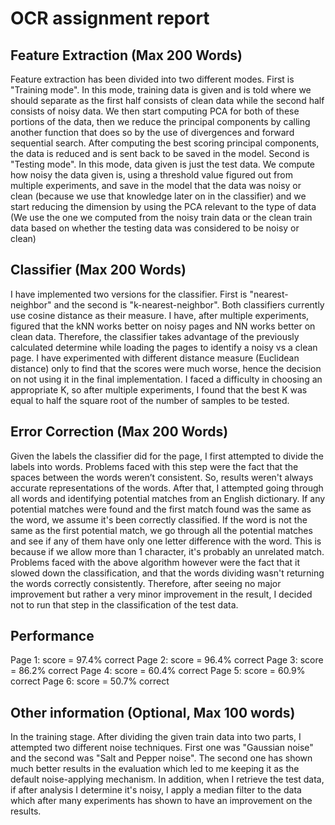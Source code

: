 # OCR assignment report

## Feature Extraction (Max 200 Words)
Feature extraction has been divided into two different modes.
First is "Training mode". In this mode, training data is given and is told where
we should separate as the first half consists of clean data while the second half
consists of noisy data. We then start computing PCA for both of these portions of
the data, then we reduce the principal components by calling another function that
does so by the use of divergences and forward sequential search. After computing
the best scoring principal components, the data is reduced and is sent back to be
saved in the model. Second is "Testing mode". In this mode, data given is just the
test data. We compute how noisy the data given is, using a threshold value figured
out from multiple experiments, and save in the model that the data was noisy or
clean (because we use that knowledge later on in the classifier) and we start
reducing the dimension by using the PCA relevant to the type of data (We use
the one we computed from the noisy train data or the clean train data based
on whether the testing data was considered to be noisy or clean)

## Classifier (Max 200 Words)
I have implemented two versions for the classifier. First is "nearest-neighbor"
and the second is "k-nearest-neighbor". Both classifiers currently use cosine
distance as their measure. I have, after multiple experiments, figured that the
kNN works better on noisy pages and NN works better on clean data. Therefore,
the classifier takes advantage of the previously calculated determine while
loading the pages to identify a noisy vs a clean page. I have experimented with
different distance measure (Euclidean distance) only to find that the scores were
much worse, hence the decision on not using it in the final implementation.
I faced a difficulty in choosing an appropriate K, so after multiple experiments,
I found that the best K was equal to half the square root of the number
of samples to be tested.

## Error Correction (Max 200 Words)
Given the labels the classifier did for the page, I first attempted to divide
the labels into words. Problems faced with this step were the fact that the
spaces between the words weren’t consistent. So, results weren't always accurate
representations of the words. After that, I attempted going through all words
and identifying potential matches from an English dictionary. If any potential
matches were found and the first match found was the same as the word, we assume
it's been correctly classified. If the word is not the same as the first
potential match, we go through all the potential matches and see if any of them
have only one letter difference with the word. This is because if we allow more
than 1 character, it's probably an unrelated match. Problems faced with the above
algorithm however were the fact that it slowed down the classification, and that
the words dividing wasn't returning the words correctly consistently.
Therefore, after seeing no major improvement but rather a very minor
improvement in the result, I decided not to run that step in the
classification of the test data.

## Performance
Page 1: score = 97.4% correct
Page 2: score = 96.4% correct
Page 3: score = 86.2% correct
Page 4: score = 60.4% correct
Page 5: score = 60.9% correct
Page 6: score = 50.7% correct

## Other information (Optional, Max 100 words)
In the training stage. After dividing the given train data into two parts, I
attempted two different noise techniques. First one was "Gaussian noise" and the second
was "Salt and Pepper noise". The second one has shown much better results in the
evaluation which led to me keeping it as the default noise-applying mechanism.
In addition, when I retrieve the test data, if after analysis I determine it's noisy,
I apply a median filter to the data which after many experiments has shown to have an
improvement on the results.
